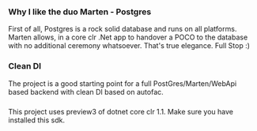 
### Why I like the duo Marten - Postgres
First of all, Postgres is a rock solid database and runs on all platforms.
Marten allows, in a core clr .Net app to handover a POCO to the database with no additional ceremony whatsoever. 
That's true elegance. Full Stop :)

### Clean DI
The project is a good starting point for a full PostGres/Marten/WebApi based backend with clean DI based on autofac.

###
This project uses preview3 of dotnet core clr 1.1.
Make sure you have installed this sdk.

